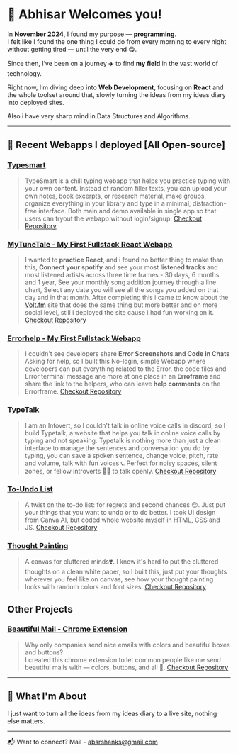 # 💟 Abhisar Welcomes you!

In **November 2024**, I found my purpose — **programming**.  
I felt like I found the one thing I could do from every morning to every night without getting tired — until the very end 😋.

Since then, I’ve been on a journey ✈️ to find **my field** in the vast world of technology. 

Right now, I’m diving deep into **Web Development**, focusing on **React** and the whole toolset around that, slowly turning the ideas from my ideas diary into deployed sites.

Also i have very sharp mind in Data Structures and Algorithms.

---

## 🚀 **Recent Webapps I deployed [All Open-source]**

### [Typesmart](https://typesmart.pythonanywhere.com)

> TypeSmart is a chill typing webapp that helps you practice typing with your own content.
Instead of random filler texts, you can upload your own notes, book excerpts, or research material, make groups, organize everything in your library and type in a minimal, distraction-free interface. Both main and demo available in single app so that users can tryout the webapp without login/signup. [Checkout Repository](https://github.com/abhisarxverma/TypeSmart)

### [MyTuneTale - My First Fullstack React Webapp](https://mytunetale.pythonanywhere.com)

> I wanted to **practice React**, and i found no better thing to make than this, **Connect your spotify** and see your most **listened tracks** and most listened artists across three time frames - 30 days, 6 months and 1 year, See your monthly song addition journey through a line chart, Select any date you will see all the songs you added on that day and in that month. After completing this i came to know about the [Volt.fm](https://volt.fm/) site that does the same thing but more better and on more social level, still i deployed the site cause i had fun working on it. [Checkout Repository](https://github.com/abhisarxverma/MyTuneTale)

### [Errorhelp - My First Fullstack Webapp](https://errorhelp.pythonanywhere.com)

> I couldn't see developers share **Error Screenshots and Code in Chats** Asking for help, so I built this No-login, simple Webapp where developers can put everything related to the Error, the code files and Error terminal message ane more at one place in an **Erroframe** and share the link to the helpers, who can leave **help comments** on the Errorframe. [Checkout Repository](https://github.com/abhisarxverma/Errorhelp)

### [TypeTalk](http://typetalk.netlify.app)

> I am an Intovert, so I couldn't talk in online voice calls in discord, so I build Typetalk, a website that helps you talk in online voice calls by typing and not speaking. Typetalk is nothing more than just a clean interface to manage the sentences and conversation you do by typing, you can save a spoken sentence, change voice, pitch, rate and volume, talk with fun voices 📞. Perfect for noisy spaces, silent zones, or fellow introverts 😶‍🌫️ to talk openly. [Checkout Repository](https://github.com/abhisarxverma/TypeTalk) 

### [To-Undo List](https://to-undo-list.netlify.app)
> A twist on the to-do list: for regrets and second chances 😌. Just put your things that you want to undo or to do better. I took UI design from Canva AI, but coded whole website myself in HTML, CSS and JS. [Checkout Repository](https://github.com/abhisarxverma/To_Undo_List)

### [Thought Painting](https://thoughtpainting.netlify.app)
> A canvas for cluttered minds❣️. I know it's hard to put the cluttered thoughts on a clean white paper, so I built this, just put your thoughts wherever you feel like on canvas, see how your thought painting looks with random colors and font sizes. [Checkout Repository](https://github.com/abhisarxverma/Thought_Painting)

## Other Projects

### [Beautiful Mail - Chrome Extension](https://github.com/abhisarxverma/Beautful_mail.git)
> Why only companies send nice emails with colors and beautiful boxes and buttons?  
I created this chrome extension to let common people like me send beautiful mails with — colors, buttons, and all 💌.
[Checkout Repository](https://github.com/abhisarxverma/Beautiful_Mail)

---

## 🧭 What I'm About

I just want to turn all the ideas from my ideas diary to a live site, nothing else matters.

---

📬 Want to connect? 
Mail - absrshanks@gmail.com
